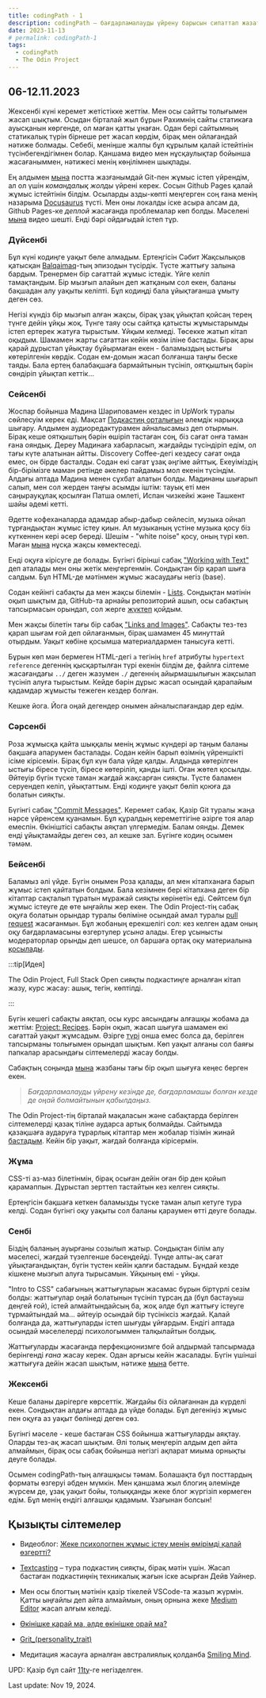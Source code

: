 ```yaml
---
title: codingPath - 1
description: codingPath – бағдарламалауды үйрену барысын сипаттап жазатын постарды біріктіретін тег. Бағдарламалауды өздігінен үйреніп жүрген адамдарға пайдалы болуы мүмкін.
date: 2023-11-13
# permalink: codingPath-1
tags:
  - codingPath
  - The Odin Project
---
```


## 06-12.11.2023

Жексенбі күні керемет жетістікке жеттім. Мен осы сайтты толығымен жасап шықтым. Осыдан бірталай жыл бұрын Рахимнің сайты статикаға ауысқанын көргенде, ол маған қатты ұнаған. Одан бері сайтымның статикалық түрін бірнеше рет жасап көрдім, бірақ мен ойлағандай нәтиже болмады. Себебі, меніңше жалпы бұл құрылым қалай істейтінін түсінбегендігімнен болар. Қаншама видео мен нұсқаулықтар бойынша жасағаныммен, нәтижесі менің көңілімнен шықпады.

Ең алдымен [мына](https://yeldar.org/blog/git-for-book-writing/) постта жазғанымдай Git-пен жұмыс істеп үйрендім, ал ол үшін _командалық жолды_ үйрені керек. Сосын Github Pages қалай жұмыс істейтінін білдім. Осыларды азды-көпті меңгерген соң ғана менің назарыма [Docusaurus](https://docusaurus.io/) түсті. Мен оны локалды іске асыра алсам да, Github Pages-ке _деплой_ жасағанда проблемалар көп болды. Мәселені [мына](https://www.youtube.com/watch?v=I-hYKNgaMmE) видео шешті. Енді бәрі ойдағыдай істеп тұр.

<!--truncate-->

### Дүйсенбі

Бұл күні кодиңге уақыт бөле алмадым. Ертеңгісін Сәбит Жақсылықов қатысқан [Balqaimaq](https://balqaimaq.podcasting.center/)-тың эпизодын түсірдік. Түсте жаттығу залына бардым. Тренермен бір сағаттай жұмыс істедік. Үйге келіп тамақтандым. Бір мызғып алайын деп жатқаным сол екен, баланы бақшадан алу уақыты келіпті. Бұл кодиңді бала ұйықтағанша ұмыту деген сөз.

Негізі күндіз бір мызғып алған жақсы, бірақ ұзақ ұйықтап қойсаң терең түнге дейін ұйқы жоқ. Түнге таяу осы сайтқа қатысты жұмыстарымды істеп ертерек жатуға тырыстым. Ұйқым келмеді. Төсекке жатып кітап оқыдым. Шамамен жарты сағаттан кейін көзім іліне бастады. Бірақ ары қарай дұрыстап ұйықтау бұйырмаған екен - баламыздың ыстығы көтерілгенін көрдік. Содан ем-домын жасап болғанша таңғы беске таяды. Бала ертең балабақшаға бармайтынын түсініп, оятқыштың бәрін сөндіріп ұйықтап кеттік...

### Сейсенбі

Жоспар бойынша Мадина Шариповамен кездес іп UpWork туралы сөйлесуім керек еді. Мақсат [Подкастиң орталығын](https://podcasting.center/) әлемдік нарыққа шығару. Алдымен аудиоредактурамен айналысамыз деп отырмын. Бірақ кеше оятқыштың бәрін өшіріп тастаған соң, біз сағат онға таман ғана ояндық. Дереу Мадинаға хабарласып, жағдайды түсіндіріп едім, ол тағы күте алатынан айтты. Discovery Coffee-дегі кездесу сағат онда емес, он бірде басталды. Содан екі сағат ұзақ әңгіме айттық. Екеуіміздің бір-бірімізге маман ретінде әкелер пайдамыз мол екенін түсіндім. Алдағы аптада Мадина менен сұхбат алатын болды. Мадинаны шығарып салып, мен сол жерден таңғы асымды іштім: тауық еті мен саңырауқұлақ қосылған Патша омлеті, Испан чизкейкі және Ташкент шайы әдемі кетті.

Әдетте кофеханаларда адамдар абыр-дабыр сөйлесіп, музыка ойнап тұрғандықтан жұмыс істеу қиын. Ал музыканың үстіне музыка қосу біз күткеннен кері әсер береді. Шешім - "white noise" қосу, оның түрі көп. Маған [мына](https://www.youtube.com/watch?v=nMfPqeZjc2c) нұсқа жақсы көмектеседі.

Енді оқуға кірісуге де болады. Бүгінгі бірінші сабақ ["Working with Text"](https://www.theodinproject.com/lessons/foundations-working-with-text) деп аталады мен оны жетік меңгергенмін. Сондықтан бір қарап шыға салдым. Бұл HTML-де мәтінмен жұмыс жасаудағы негіз (base).

Содан кейінгі сабақты да мен жақсы білемін - [Lists](https://www.theodinproject.com/lessons/foundations-lists). Сондықтан мәтінін оқып шықтым да, GitHub-та арнайы репозиторий ашып, осы сабақтың тапсырмасын орындап, сол жерге [жүктеп](https://yeldar.org/TOP/foundations/lia/lists.html) қойдым.

Мен жақсы білетін тағы бір сабақ ["Links and Images"](https://www.theodinproject.com/lessons/foundations-links-and-images). Сабақты тез-тез қарап шығам ғой деп ойлағанмын, бірақ шамамен 45 минуттай отырдым. Уақыт көбіне қосымша материалдармен танысуға кетті.

Бұрын көп мән бермеген HTML-дегі `a` тегінің `href` атрибуты `hypertext reference` дегеннің қысқартылған түрі екенін білдім де, файлға сілтеме жасағандағы `../` деген жазумен `./` дегеннің айырмашылығын жақсылап түсініп алуға тырыстым. Кейде бәрін дұрыс жасап осындай қарапайым қадамдар жұмысты тежеген кездер болған.

Кешке йога. Йога оңай дегендер онымен айналыспағандар дер едім.

### Сәрсенбі

Роза жұмысқа қайта шыққалы менің жұмыс күндері әр таңым баланы бақшаға апарумен басталады. Содан кейін барып өзімнің үйреншікті ісіме кірісемін. Бірақ бұл күн бала үйде қалды. Алдында көтерілген ыстығы біресе түсіп, біресе көтеріліп, қанды ішті. Оған жөтел қосылды. Әйтеуір бүгін түске таман жағдай жақсарған сияқты. Түсте баламен серуендеп келіп, ұйықтаттым. Енді кодиңге уақыт бөліп қоюға да болатын сияқты.

Бүгінгі сабақ ["Commit Messages"](https://www.theodinproject.com/lessons/foundations-commit-messages). Керемет сабақ. Қазір Git туралы жаңа нәрсе үйренсем қуанамын. Бұл құралдың кереметтігіне әзірге тоя алар емеспін. Өкініштісі сабақты аяқтап үлгермедім. Балам оянды. Демек енді ұйықтамайды деген сөз, ал кешке зал. Бүгінге кодиң осымен тәмәм.

### Бейсенбі

Баламыз әлі үйде. Бүгін онымен Роза қалады, ал мен кітапханаға барып жұмыс істеп қайтатын болдым. Бала кезімнен бері кітапхана деген бір кітаптар сақталып тұратын мұражай сияқты көрінетін еді. Сөйтсем бұл жұмыс істеуге де өте ыңғайлы жер екен. The Odin Project-тің сабақ оқуға болатын орындар туралы бөліміне осындай амал туралы [pull request](https://github.com/TheOdinProject/curriculum/pull/26477/commits/220a61968278848b7a6f794948efbdc288f18bfb) жасағанмын. Бұл жобаның ерекшелігі сол: кез келген адам оның оқу бағдарламасыны өзгертулер _ұсына_ алады. Егер ұсынысты модераторлар орынды деп шешсе, ол баршаға ортақ оқу материалына [қосылады](https://www.theodinproject.com/lessons/foundations-motivation-and-mindset#physical-distractions).

:::tip[Идея]

The Odin Project, Full Stack Open сияқты подкастиңге арналған кітап жазу, курс жасау: ашық, тегін, көптілді.

:::

Бүгін кешегі сабақты аяқтап, осы курс аясындағы алғашқы жобама да жеттім: [Project: Recipes](https://www.theodinproject.com/lessons/foundations-recipes). Бәрін оқып, жасап шығуға шамамен екі сағаттай уақыт жұмсадым. Әзірге [түрі](https://yeldar.org/TOP/foundations/odin-recipes/) онша емес болса да, берілген тапсырманы толығымен орындап шықтым. Көп уақыт алғаны сол баяғы папкалар арасындағы сілтемелерді жасау болды.

Сабақтың соңында [мына](https://dev.to/theodinproject/becoming-a-top-success-story-mindset-3dp2) жазбаны тағы бір оқып шығуға кеңес берген екен.

> _Бағдарламалауды үйрену кезінде де, бағдарламашы болған кезде де оңай болмайтынын қабылдаңыз._

The Odin Project-тің бірталай мақаласын және сабақтарда берілген сілтемелерді қазақ тіліне аударса артық болмайды. Сайтымда қазақшаға аударуға тұрарлық кітаптар мен жобалар тізімін жинай [бастадым](/translate). Кейін бір уақыт, жағдай болғанда кірісермін.

### Жұма

CSS-ті аз-маз білетінмін, бірақ осыған дейін оған бір ден қойып қарамаппын. Дұрыстап зерттеп тастайтын кез келген сияқты.

Ертеңгісін бақшаға кеткен баламызды түске таман алып кетуге тура келді. Содан бүгінгі оқу уақыты сол баланы қараумен өтті деуге болады.

### Сенбі

Біздің баланың ауырғаны созылып жатыр. Сондықтан білім алу мәселесі, жағдай түзелгенше бәсеңдейді. Түнде алты-ақ сағат ұйықтағандықтан, бүгін түстен кейін қалғи бастадым. Бұндай кезде кішкене мызғып алуға тырысамын. Ұйқының емі - ұйқы.

"Intro to CSS" сабағының жаттығуларын жасамас бұрын біртүрлі сезім болды: жаттығулар оңай болатынын түсініп тұрсаң да (бұл бастауыш деңгей ғой), істей алмайтындайсың ба, жоқ әлде бұл жаттығу істеуге тұрмайтындай ма... әйтеуір осындай бір түсініксіз жағдай. Қалай болғанда да, жаттығуларды істеп шығуды ұйғардым. Ендігі аптада осындай мәселелерді психологыммен талқылайтын болдық.

Жаттығуларды жасағанда перфекционизмге бой алдырмай тапсырмада берінгенді _ғана_ жасау керек. Одан арғысы кейін жасалады. Бүгін үшінші жаттығуға дейін жасап шықтым, нәтиже [мына](https://yeldar.org/TOP/foundations/intro-css/) бетте.

### Жексенбі

Кеше баланы дәрігерге көрсеттік. Жағдайы біз ойлағаннан да күрделі екен. Сондықтан алдағы аптада да үйде болады. Бұл дегеніңіз жұмыс пен оқуға аз уақыт бөлінеді деген сөз.

Бүгінгі мәселе - кеше бастаған CSS бойынша жаттығуларды аяқтау. Оларды тез-ақ жасап шықтым. Әлі толық меңгеріп алдым деп айта алмаймын, бірақ осы сабақ бойынша негізгі ақпарат миыма орнықты деуге болады.

Осымен codingPath-тың алғашқысы тәмам. Болашақта бұл посттардың форматы өзгеруі әбден мүмкін. Мен қаншама жыл блогиң әлемінде жүрсем де, ұзақ уақыт бойы, толыққанды жеке блог жүргізіп көрмеген едім. Бұл менің ендігі алғашқы қадамым. Ұзағынан болсын!

## Қызықты сілтемелер

- Видеоблог: [Жеке психологпен жұмыс істеу менің өмірімді қалай өзгертті?](https://www.youtube.com/watch?v=hSTqxp-QwGs)

- [Textcasting](http://textcasting.org/) – тура подкастиң сияқты, бірақ мәтін үшін. Жасап бастаған подкастиңнің техникалық жағын іске асырған Дейв Уайнер.

- Мен осы блогтың мәтінін қазір тікелей VSCode-та жазып жүрмін. Қатты ыңғайлы деп айта алмаймын, оның орнына жеке [Мedium Editor](https://yabwe.github.io/medium-editor/) жасап алғым келеді.

- [Өкінішке қарай ма, әлде өкінішке орай ма?](https://kitap.kz/music/9/83-durys-soyleyik-3)

- [Grit\_(personality_trait)](<https://en.wikipedia.org/wiki/Grit_(personality_trait)>)

- Медитация жасауға арналған австралиялық қолданба [Smiling Mind](https://www.smilingmind.com.au/).

UPD: Қазір бұл сайт [11ty](https://www.11ty.dev/)-ге негізделген.

Last update: Nov 19, 2024.